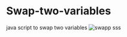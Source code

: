 # Swap-two-variables
 java script to swap two variables
![swapp sss](https://github.com/Sejalvala0126/Swap-two-variables/assets/142477514/3e580aac-8b7c-4e96-9343-3b8ddef35b82)
